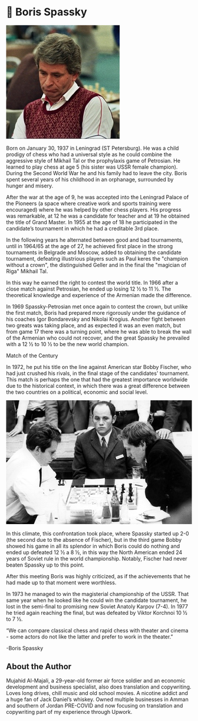 # 👑 Boris Spassky     

![Boris](_static/images/boris_spassky/Boris.jpg)

Born on January 30, 1937 in Leningrad (ST Petersburg). He was a child prodigy of chess who had a universal style as he could combine the aggressive style of Mikhail Tal or the prophylaxis game of Petrosian. He learned to play chess at age 5 (his sister was USSR female champion). During the Second World War he and his family had to leave the city. Boris spent several years of his childhood in an orphanage, surrounded by hunger and misery.

After the war at the age of 9, he was accepted into the Leningrad Palace of the Pioneers (a space where creative work and sports training were encouraged) where he was helped by other chess players. His progress was remarkable, at 12 he was a candidate for teacher and at 19 he obtained the title of Grand Master. In 1955 at the age of 18 he participated in the candidate’s tournament in which he had a creditable 3rd place.

In the following years he alternated between good and bad tournaments, until in 1964/65 at the age of 27, he achieved first place in the strong tournaments in Belgrade and Moscow, added to obtaining the candidate tournament, defeating illustrious players such as Paul keres the "champion without a crown", the distinguished Geller and in the final the "magician of Riga" Mikhail Tal.

In this way he earned the right to contest the world title. In 1966 after a close match against Petrosian, he ended up losing 12 ½ to 11 ½. The theoretical knowledge and experience of the Armenian made the difference.

In 1969 Spassky-Petrosian met once again to contest the crown, but unlike the first match, Boris had prepared more rigorously under the guidance of his coaches Igor Bondarevsky and Nikolai Krogius. Another fight between two greats was taking place, and as expected it was an even match, but from game 17 there was a turning point, where he was able to break the wall of the Armenian who could not recover, and the great Spassky he prevailed with a 12 ½ to 10 ½ to be the new world champion.

Match of the Century

In 1972, he put his title on the line against American star Bobby Fischer, who had just crushed his rivals, in the final stage of the candidates' tournament. This match is perhaps the one that had the greatest importance worldwide due to the historical context, in which there was a great difference between the two countries on a political, economic and social level.

![player](_static/images/boris_spassky/player.jpg)

In this climate, this confrontation took place, where Spassky started up 2-0 (the second due to the absence of Fischer), but in the third game Bobby showed his game in all its splendor in which Boris could do nothing and ended up defeated 12 ½ a 8 ½, in this way the North American ended 24 years of Soviet rule in the world championship. Notably, Fischer had never beaten Spassky up to this point.

After this meeting Boris was highly criticized, as if the achievements that he had made up to that moment were worthless.

In 1973 he managed to win the magisterial championship of the USSR. That same year when he looked like he could win the candidate tournament, he lost in the semi-final to promising new Soviet Anatoly Karpov (7-4). In 1977 he tried again reaching the final, but was defeated by Viktor Korchnoi 10 ½ to 7 ½.

“We can compare classical chess and rapid chess with theater and cinema - some actors do not like the latter and prefer to work in the theater.”

-Boris Spassky

## About the Author

Mujahid Al-Majali, a 29-year-old former air force soldier and an economic
development and business specialist, also does translation and copywriting.
Loves long drives, chill music and old school movies. A nicotine addict and a
huge fan of Jack Daniel’s whiskey. Owned multiple businesses in Amman and
southern of Jordan PRE-COVID and now focusing on translation and copywriting
part of my experience through Upwork.



